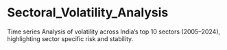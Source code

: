 # Sectoral_Volatility_Analysis
Time series Analysis of volatility across India’s top 10 sectors (2005–2024), highlighting sector specific risk and stability.
